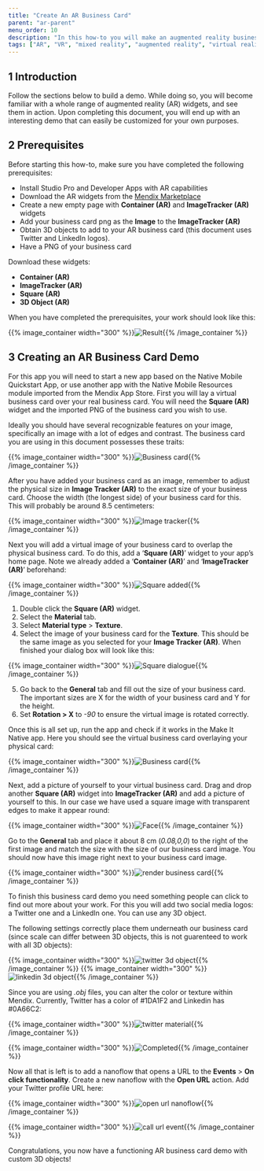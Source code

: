 ```yaml
---
title: "Create An AR Business Card"
parent: "ar-parent"
menu_order: 10
description: "In this how-to you will make an augmented reality business card app."
tags: ["AR", "VR", "mixed reality", "augmented reality", "virtual reality"]
---
```


## 1 Introduction

Follow the sections below to build a demo. While doing so, you will become familiar with a whole range of augmented reality (AR) widgets, and see them in action. Upon completing this document, you will end up with an interesting demo that can easily be customized for your own purposes. 

## 2 Prerequisites

Before starting this how-to, make sure you have completed the following prerequisites:

* Install Studio Pro and Developer Apps with AR capabilities
* Download the AR widgets from the [Mendix Marketplace](https://marketplace.mendix.com/link/component/117209)
* Create a new empty page with **Container (AR)** and **ImageTracker (AR)** widgets
* Add your business card png as the **Image** to the **ImageTracker (AR)**
* Obtain 3D objects to add to your AR business card (this document uses Twitter and LinkedIn logos).
* Have a PNG of your business card

Download these widgets:

* **Container (AR)**
* **ImageTracker (AR)**
* **Square (AR)**
* **3D Object (AR)**

When you have completed the prerequisites, your work should look like this:

{{% image_container width="300" %}}![Result](attachments/how-to-ar-business-card/BusinessCardRender.png){{% /image_container %}}

## 3 Creating an AR Business Card Demo

For this app you will need to start a new app based on the Native Mobile Quickstart App, or use another app with the Native Mobile Resources module imported from the Mendix App Store. First you will lay a virtual business card over your real business card. You will need the **Square (AR)** widget and the imported PNG of the business card you wish to use.

Ideally you should have several recognizable features on your image, specifically an image with a lot of edges and contrast. The business card you are using in this document possesses these traits:

{{% image_container width="300" %}}![Business card](attachments/how-to-ar-business-card/BusinessCard.png){{% /image_container %}}

After you have added your business card as an image, remember to adjust the physical size in **Image Tracker (AR)** to the exact size of your business card. Choose the width (the longest side) of your business card for this. This will probably be around 8.5 centimeters:

{{% image_container width="300" %}}![Image tracker](attachments/how-to-ar-business-card/imagetracker-dialogue.png){{% /image_container %}}

Next you will add a virtual image of your business card to overlap the physical business card. To do this, add a
‘**Square (AR)**’ widget to your app’s home page. Note we already added a ‘**Container (AR)**’ and ‘**ImageTracker
(AR)**’ beforehand:

{{% image_container width="300" %}}![Square added](attachments/how-to-ar-business-card/square-added.png){{% /image_container %}}

1. Double click the **Square (AR)** widget.
1. Select the **Material** tab.
1. Select **Material type** > **Texture**.
1. Select the image of your business card for the **Texture**. This should be the same image as you selected for your
   **Image Tracker (AR)**. When finished your dialog box will look like this:

{{% image_container width="300" %}}![Square dialogue](attachments/how-to-ar-business-card/square-material-dialogue.png){{% /image_container %}}

5. Go back to the **General** tab and fill out the size of your business card. The important sizes are X for the width of
   your business card and Y for the height.
6. Set **Rotation > X** to *-90* to ensure the virtual image is rotated correctly.

Once this is all set up, run the app and check if it works in the Make It Native app. Here you should see the
virtual business card overlaying your physical card:

{{% image_container width="300" %}}![Business card](attachments/how-to-ar-business-card/render-only-businesscard.png){{% /image_container %}}

Next, add a picture of yourself to your virtual business card. Drag and drop another **Square (AR)** widget into
**ImageTracker (AR)** and add a picture of yourself to this. In our case we have used a square image with transparent
edges to make it appear round: 

{{% image_container width="300" %}}![Face](attachments/how-to-ar-business-card/Face.png){{% /image_container %}}

Go to the **General** tab and place it about 8 cm (*0.08,0,0*) to the right of the first image and match the size with the
size of our business card image. You should now have this image right next to your business card image.

{{% image_container width="300" %}}![render business card](attachments/how-to-ar-business-card/render-businesscard-face.png){{% /image_container %}}

To finish this business card demo you need something people can click to find out more about your work. For this you will
add two social media logos: a Twitter one and a LinkedIn one. You can use any 3D object. 

The following settings correctly place them underneath our business card (since scale can differ between 3D objects, this is not guarenteed to work with all 3D objects):

{{% image_container width="300" %}}![twitter 3d object](attachments/how-to-ar-business-card/twitter-3d-object.png){{% /image_container %}}
{{% image_container width="300" %}}![linkedin 3d object](attachments/how-to-ar-business-card/linkedin-3d-object.png){{% /image_container %}}

Since you are using *.obj* files, you can alter the color or texture within Mendix. Currently, Twitter has a color of #1DA1F2 and Linkedin has #0A66C2:

{{% image_container width="300" %}}![twitter material](attachments/how-to-ar-business-card/twitter-material-dialogue.png){{% /image_container %}}

{{% image_container width="300" %}}![Completed](attachments/how-to-ar-business-card/BusinessCardRender.png){{% /image_container %}}

Now all that is left is to add a nanoflow that opens a URL to the **Events** > **On click functionality**. Create a new
nanoflow with the **Open URL** action. Add your Twitter profile URL here:

{{% image_container width="300" %}}![open url nanoflow](attachments/how-to-ar-business-card/open-url-nanoflow.png){{% /image_container %}}

{{% image_container width="300" %}}![call url event](attachments/how-to-ar-business-card/call-url-event-dialogue.png){{% /image_container %}}

Congratulations, you now have a functioning AR business card demo with custom 3D objects!
